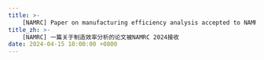 ```yaml
---
title: >-
    [NAMRC] Paper on manufacturing efficiency analysis accepted to NAMRC 2024.
title_zh: >-
    [NAMRC] 一篇关于制造效率分析的论文被NAMRC 2024接收
date: 2024-04-15 10:00:00 +0800
---
```

